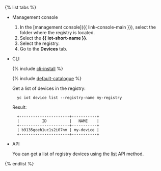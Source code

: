 {% list tabs %}

- Management console
  1. In the [management console]({{ link-console-main }}), select the folder where the registry is located.
  1. Select the **{{ iot-short-name }}**.
  1. Select the registry.
  1. Go to the **Devices** tab.

- CLI

  {% include [cli-install](../cli-install.md) %}

  {% include [default-catalogue](../default-catalogue.md) %}

  Get a list of devices in the registry:

  ```
	yc iot device list --registry-name my-registry
  ```

  Result:

  ```
	+----------------------+-----------+
	|          ID          |   NAME    |
	+----------------------+-----------+
	| b9135goeh1uc1s2i07nm | my-device |
	+----------------------+-----------+
  ```

- API

  You can get a list of registry devices using the [list](../../iot-core/api-ref/Device/list) API method.

{% endlist %}